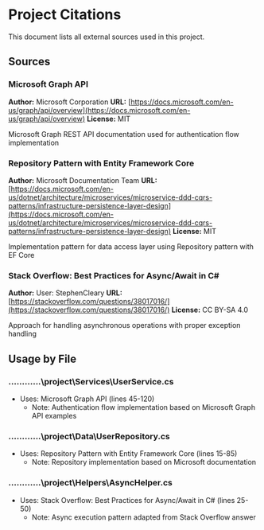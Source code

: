 # Project Citations

This document lists all external sources used in this project.

## Sources

### Microsoft Graph API
**Author:** Microsoft Corporation
**URL:** [https://docs.microsoft.com/en-us/graph/api/overview](https://docs.microsoft.com/en-us/graph/api/overview)
**License:** MIT

Microsoft Graph REST API documentation used for authentication flow implementation

### Repository Pattern with Entity Framework Core
**Author:** Microsoft Documentation Team
**URL:** [https://docs.microsoft.com/en-us/dotnet/architecture/microservices/microservice-ddd-cqrs-patterns/infrastructure-persistence-layer-design](https://docs.microsoft.com/en-us/dotnet/architecture/microservices/microservice-ddd-cqrs-patterns/infrastructure-persistence-layer-design)
**License:** MIT

Implementation pattern for data access layer using Repository pattern with EF Core

### Stack Overflow: Best Practices for Async/Await in C#
**Author:** User: StephenCleary
**URL:** [https://stackoverflow.com/questions/38017016/](https://stackoverflow.com/questions/38017016/)
**License:** CC BY-SA 4.0

Approach for handling asynchronous operations with proper exception handling

## Usage by File

### ..\..\..\..\..\..\project\Services\UserService.cs
- Uses: Microsoft Graph API (lines 45-120)
  - Note: Authentication flow implementation based on Microsoft Graph API examples

### ..\..\..\..\..\..\project\Data\UserRepository.cs
- Uses: Repository Pattern with Entity Framework Core (lines 15-85)
  - Note: Repository implementation based on Microsoft documentation

### ..\..\..\..\..\..\project\Helpers\AsyncHelper.cs
- Uses: Stack Overflow: Best Practices for Async/Await in C# (lines 25-50)
  - Note: Async execution pattern adapted from Stack Overflow answer
